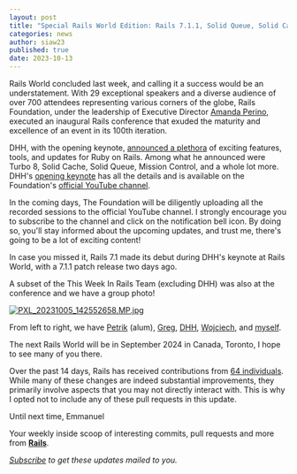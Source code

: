 ```yaml
---
layout: post
title: "Special Rails World Edition: Rails 7.1.1, Solid Queue, Solid Cache, Turbo 8, etc."
categories: news
author: siaw23
published: true
date: 2023-10-13
---
```


Rails World concluded last week, and calling it a success would be an understatement. With 29 exceptional speakers and a diverse audience of over 700 attendees representing various corners of the globe, Rails Foundation, under the leadership of Executive Director [Amanda Perino](https://twitter.com/AmandaBPerino), executed an inaugural Rails conference that exuded the maturity and excellence of an event in its 100th iteration.

DHH, with the opening keynote, [announced a plethora](https://world.hey.com/dhh/one-happy-rails-world-96c46506) of exciting features, tools, and updates for Ruby on Rails. Among what he announced were Turbo 8, Solid Cache, Solid Queue, Mission Control, and a whole lot more. DHH's [opening keynote](https://youtu.be/iqXjGiQ_D-A) has all the details and is available on the Foundation's [official YouTube channel](https://www.youtube.com/@railsofficial).

In the coming days, The Foundation will be diligently uploading all the recorded sessions to the official YouTube channel. I strongly encourage you to subscribe to the channel and click on the notification bell icon. By doing so, you'll stay informed about the upcoming updates, and trust me, there's going to be a lot of exciting content!


In case you missed it, Rails 7.1 made its debut during DHH's keynote at Rails World, with a 7.1.1 patch release two days ago.

A subset of the This Week In Rails Team (excluding DHH) was also at the conference and we have a group photo!


[![PXL_20231005_142552658.MP.jpg](https://world.hey.com/this.week.in.rails/4ef25a8f/representations/eyJfcmFpbHMiOnsibWVzc2FnZSI6IkJBaHNLd2RXcENkVCIsImV4cCI6bnVsbCwicHVyIjoiYmxvYl9pZCJ9fQ==--af87125ce6e10cc8b63a5e4db4670bfe7f84ccd3/eyJfcmFpbHMiOnsibWVzc2FnZSI6IkJBaDdDam9MWm05eWJXRjBTU0lJYW5CbkJqb0dSVlE2RkhKbGMybDZaVjkwYjE5c2FXMXBkRnNIYVFLQUIya0NBQVU2REhGMVlXeHBkSGxwU3pvTGJHOWhaR1Z5ZXdZNkNYQmhaMlV3T2cxamIyRnNaWE5qWlZRPSIsImV4cCI6bnVsbCwicHVyIjoidmFyaWF0aW9uIn19--0b5e092e6240e14fab357b4c1013c9a0c881ff87/PXL_20231005_142552658.MP.jpg)](https://world.hey.com/this.week.in.rails/4ef25a8f/blobs/eyJfcmFpbHMiOnsibWVzc2FnZSI6IkJBaHNLd2RXcENkVCIsImV4cCI6bnVsbCwicHVyIjoiYmxvYl9pZCJ9fQ==--af87125ce6e10cc8b63a5e4db4670bfe7f84ccd3/PXL_20231005_142552658.MP.jpg?disposition=attachment "Download PXL\_20231005\_142552658.MP.jpg")


From left to right, we have [Petrik](https://twitter.com/four54) (alum), [Greg](https://twitter.com/GregMolnar), [DHH](https://twitter.com/dhh), [Wojciech](https://twitter.com/morgoth85), and [myself](https://twitter.com/siaw23).

The next Rails World will be in September 2024 in Canada, Toronto, I hope to see many of you there.

Over the past 14 days, Rails has received contributions from [64 individuals](https://contributors.rubyonrails.org/contributors/in-time-window/20230929-20231013). While many of these changes are indeed substantial improvements, they primarily involve aspects that you may not directly interact with. This is why I opted not to include any of these pull requests in this update.

Until next time,
Emmanuel





Your weekly inside scoop of interesting commits, pull requests and more from [**Rails**](https://github.com/rails/rails).

<p><i><a href="https://world.hey.com/this.week.in.rails">Subscribe</a> to get these updates mailed to you.</i></p>

